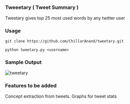 ### Tweeetary ( Tweet Summary )

Tweetary gives top 25 most used words by any twitter user


### Usage 

    git clone https://github.com/ChillarAnand/tweetary.git

    python tweetary.py <username>

### Sample  Output

![tweetary](http://3.bp.blogspot.com/-ix0uRmAsUE8/U4SLxIxwjVI/AAAAAAAAKjI/rVNIiSDgboQ/s1600/tweet-summary.png)


### Features to be added

Concept extraction from tweets.
Graphs for tweet stats
